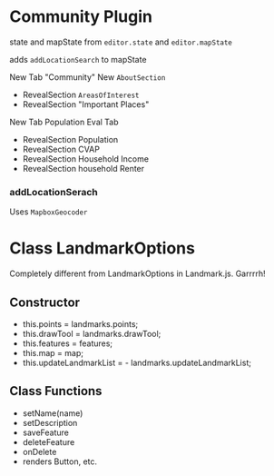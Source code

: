 # Community Plugin

state and mapState from `editor.state` and `editor.mapState`

adds `addLocationSearch` to mapState

New Tab "Community"
New `AboutSection`
- RevealSection `AreasOfInterest`
- RevealSection "Important Places"

New Tab Population Eval Tab
- RevealSection Population
- RevealSection CVAP
- RevealSection Household Income
- RevealSection household Renter

### addLocationSerach 

Uses `MapboxGeocoder `

# Class LandmarkOptions

Completely different from 
LandmarkOptions in Landmark.js.
Garrrrh!

## Constructor

- this.points = landmarks.points;
- this.drawTool = landmarks.drawTool;
- this.features = features;
- this.map = map;
- this.updateLandmarkList = - landmarks.updateLandmarkList;

## Class Functions

- setName(name)
- setDescription
- saveFeature
- deleteFeature
- onDelete
- renders Button, etc.